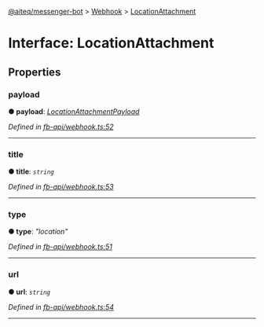 [@aiteq/messenger-bot](../README.md) > [Webhook](../modules/webhook.md) > [LocationAttachment](../interfaces/webhook.locationattachment.md)



# Interface: LocationAttachment


## Properties
<a id="payload"></a>

###  payload

**●  payload**:  *[LocationAttachmentPayload](webhook.locationattachmentpayload.md)* 

*Defined in [fb-api/webhook.ts:52](https://github.com/aiteq/messenger-bot/blob/a540dbb/src/fb-api/webhook.ts#L52)*





___

<a id="title"></a>

###  title

**●  title**:  *`string`* 

*Defined in [fb-api/webhook.ts:53](https://github.com/aiteq/messenger-bot/blob/a540dbb/src/fb-api/webhook.ts#L53)*





___

<a id="type"></a>

###  type

**●  type**:  *"location"* 

*Defined in [fb-api/webhook.ts:51](https://github.com/aiteq/messenger-bot/blob/a540dbb/src/fb-api/webhook.ts#L51)*





___

<a id="url"></a>

###  url

**●  url**:  *`string`* 

*Defined in [fb-api/webhook.ts:54](https://github.com/aiteq/messenger-bot/blob/a540dbb/src/fb-api/webhook.ts#L54)*





___


